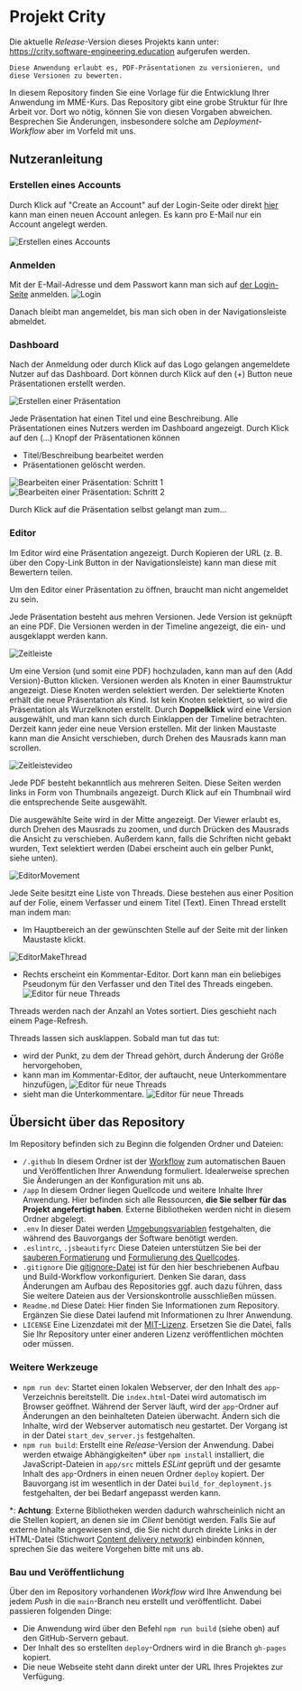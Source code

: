 # Projekt Crity

Die aktuelle _Release_-Version dieses Projekts kann unter: https://crity.software-engineering.education aufgerufen werden.

```
Diese Anwendung erlaubt es, PDF-Präsentationen zu versionieren, und diese Versionen zu bewerten.
```

In diesem Repository finden Sie eine Vorlage für die Entwicklung Ihrer Anwendung im MME-Kurs. Das Repository gibt eine grobe Struktur für Ihre Arbeit vor. Dort wo nötig, können Sie von diesen Vorgaben abweichen. Besprechen Sie Änderungen, insbesondere solche am _Deployment-Workflow_ aber im Vorfeld mit uns. 

## Nutzeranleitung

### Erstellen eines Accounts

Durch Klick auf "Create an Account" auf der Login-Seite oder direkt [hier](https://crity.software-engineering.education/#create-account) kann man einen neuen Account anlegen. Es kann pro E-Mail nur ein Account angelegt werden.

![Erstellen eines Accounts](/screenshots/create-account.png)

### Anmelden
Mit der E-Mail-Adresse und dem Passwort kann man sich auf [der Login-Seite](https://crity.software-engineering.education/#login) anmelden.
![Login](/screenshots/login.png)

Danach bleibt man angemeldet, bis man sich oben in der Navigationsleiste abmeldet.

### Dashboard
Nach der Anmeldung oder durch Klick auf das Logo gelangen angemeldete Nutzer auf das Dashboard. Dort können durch Klick auf den (+) Button neue Präsentationen erstellt werden. 

![Erstellen einer Präsentation](/screenshots/create-presentation-1.png)

Jede Präsentation hat einen Titel und eine Beschreibung. Alle Präsentationen eines Nutzers werden im Dashboard angezeigt. Durch Klick auf den (...) Knopf der Präsentationen können
- Titel/Beschreibung bearbeitet werden
- Präsentationen gelöscht werden.

![Bearbeiten einer Präsentation: Schritt 1](/screenshots/edit-presentation-1.png)
![Bearbeiten einer Präsentation: Schritt 2](/screenshots/edit-presentation-2.png)

Durch Klick auf die Präsentation selbst gelangt man zum...

### Editor

Im Editor wird eine Präsentation angezeigt. Durch Kopieren der URL (z. B. über den Copy-Link Button in der Navigationsleiste) kann man diese mit Bewertern teilen.

Um den Editor einer Präsentation zu öffnen, braucht man nicht angemeldet zu sein.

Jede Präsentation besteht aus mehren Versionen. Jede Version ist geknüpft an eine PDF. Die Versionen werden in der Timeline angezeigt, die ein- und ausgeklappt werden kann.

![Zeitleiste](/screenshots/timeline.png)

Um eine Version (und somit eine PDF) hochzuladen, kann man auf den (Add Version)-Button klicken. Versionen werden als Knoten in einer Baumstruktur angezeigt. Diese Knoten werden selektiert werden. Der selektierte Knoten erhält die neue Präsentation als Kind. Ist kein Knoten selektiert, so wird die Präsentation als Wurzelknoten erstellt. Durch **Doppelklick** wird eine Version ausgewählt, und man kann sich durch Einklappen der Timeline betrachten. Derzeit kann jeder eine neue Version erstellen. Mit der linken Maustaste kann man die Ansicht verschieben, durch Drehen des Mausrads kann man scrollen.

![Zeitleistevideo](/screenshots/timeline.gif)

Jede PDF besteht bekanntlich aus mehreren Seiten. Diese Seiten werden links in Form von Thumbnails angezeigt. Durch Klick auf ein Thumbnail wird die entsprechende Seite ausgewählt.

Die ausgewählte Seite wird in der Mitte angezeigt. Der Viewer erlaubt es, durch Drehen des Mausrads zu zoomen, und durch Drücken des Mausrads die Ansicht zu verschieben. Außerdem kann, falls die Schriften nicht gebakt wurden, Text selektiert werden (Dabei erscheint auch ein gelber Punkt, siehe unten).

![EditorMovement](/screenshots/moveEditors.gif)

Jede Seite besitzt eine Liste von Threads. Diese bestehen aus einer Position auf der Folie, einem Verfasser und einem Titel (Text). Einen Thread erstellt man indem man:
- Im Hauptbereich an der gewünschten Stelle auf der Seite mit der linken Maustaste klickt.

![EditorMakeThread](/screenshots/makePoint.gif)

- Rechts erscheint ein Kommentar-Editor. Dort kann man ein beliebiges Pseudonym für den Verfasser und den Titel des Threads eingeben.
![Editor für neue Threads](/screenshots/thread-editor.png)

Threads werden nach der Anzahl an Votes sortiert. Dies geschieht nach einem Page-Refresh.

Threads lassen sich ausklappen. Sobald man tut das tut:
- wird der Punkt, zu dem der Thread gehört, durch Änderung der Größe hervorgehoben,
- kann man im Kommentar-Editor, der auftaucht, neue Unterkommentare hinzufügen,
![Editor für neue Threads](/screenshots/subcomment-editor.png)
- sieht man die Unterkommentare.
![Editor für neue Threads](/screenshots/answers.png)

## Übersicht über das Repository

Im Repository befinden sich zu Beginn die folgenden Ordner und Dateien:

- `/.github` In diesem Ordner ist der [Workflow](https://github.com/features/actions) zum automatischen Bauen und Veröffentlichen Ihrer Anwendung formuliert. Idealerweise sprechen Sie Änderungen an der Konfiguration mit uns ab.
- `/app` In diesem Ordner liegen Quellcode und weitere Inhalte Ihrer Anwendung. Hier befinden sich alle Ressourcen, **die Sie selber für das Projekt angefertigt haben**. Externe Bibliotheken werden nicht in diesem Ordner abgelegt.
- `.env` In dieser Datei werden [Umgebungsvariablen](https://en.wikipedia.org/wiki/Environment_variable) festgehalten, die während des Bauvorgangs der Software benötigt werden.
- `.eslintrc`, `.jsbeautifyrc` Diese Dateien unterstützen Sie bei der [sauberen Formatierung](https://www.npmjs.com/package/js-beautify) und [Formulierung des Quellcodes](https://eslint.org/).
- `.gitignore` Die [gitignore-Datei](https://git-scm.com/docs/gitignore) ist für den hier beschriebenen Aufbau und Build-Workflow vorkonfiguriert. Denken Sie daran, dass Änderungen am Aufbau des Repositories ggf. auch dazu führen, dass Sie weitere Dateien aus der Versionskontrolle ausschließen müssen.
- `Readme.md` Diese Datei: Hier finden Sie Informationen zum Repository. Ergänzen Sie diese Datei laufend mit Informationen zu Ihrer Anwendung.
- `LICENSE` Eine Lizenzdatei mit der [MIT-Lizenz](https://opensource.org/licenses/MIT). Ersetzen Sie die Datei, falls Sie Ihr Repository unter einer anderen Lizenz veröffentlichen möchten oder müssen.

### Weitere Werkzeuge 

- `npm run dev`: Startet einen lokalen Webserver, der den Inhalt des `app`-Verzeichnis bereitstellt. Die `index.html`-Datei wird automatisch im Browser geöffnet. Während der Server läuft, wird der `app`-Ordner auf Änderungen an den beinhalteten Dateien überwacht. Ändern sich die Inhalte, wird der Webserver automatisch neu gestartet. Der Vorgang ist in der Datei `start_dev_server.js` festgehalten.
- `npm run build`: Erstellt eine _Release_-Version der Anwendung. Dabei werden etwaige Abhängigkeiten\* über `npm install` installiert, die JavaScript-Dateien in `app/src` mittels _ESLint_ geprüft und der gesamte Inhalt des `app`-Ordners in einen neuen Ordner `deploy` kopiert. Der Bauvorgang ist im wesentlich in der Datei `build_for_deployment.js` festgehalten, der bei Bedarf angepasst werden kann. 

\*: **Achtung**: Externe Bibliotheken werden dadurch wahrscheinlich nicht an die Stellen kopiert, an denen sie im _Client_ benötigt werden. Falls Sie auf externe Inhalte angewiesen sind, die Sie nicht durch direkte Links in der HTML-Datei (Stichwort [Content delivery network](https://en.wikipedia.org/wiki/Content_delivery_network)) einbinden können, sprechen Sie das weitere Vorgehen bitte mit uns ab.


### Bau und Veröffentlichung

Über den im Repository vorhandenen _Workflow_ wird Ihre Anwendung bei jedem _Push_ in die `main`-Branch neu erstellt und veröffentlicht. Dabei passieren folgenden Dinge:

- Die Anwendung wird über den Befehl `npm run build` (siehe oben) auf den GitHub-Servern gebaut.
- Der Inhalt des so erstellten `deploy`-Ordners wird in die Branch `gh-pages` kopiert.
- Die neue Webseite steht dann direkt unter der URL Ihres Projektes zur Verfügung.
